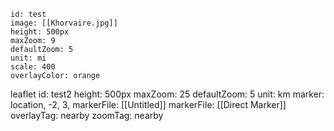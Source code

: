 ```leaflet
id: test
image: [[Khorvaire.jpg]]
height: 500px
maxZoom: 9
defaultZoom: 5
unit: mi
scale: 400
overlayColor: orange
```


leaflet
id: test2
height: 500px
maxZoom: 25
defaultZoom: 5
unit: km
marker: location, -2, 3,
markerFile: [[Untitled]]
markerFile: [[Direct Marker]]
overlayTag: nearby
zoomTag: nearby
